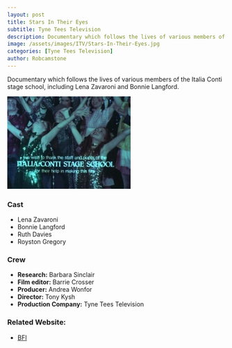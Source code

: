 ```yaml
---
layout: post
title: Stars In Their Eyes
subtitle: Tyne Tees Television
description: Documentary which follows the lives of various members of the Italia Conti stage school, including Lena Zavaroni and Bonnie Langford.
image: /assets/images/ITV/Stars-In-Their-Eyes.jpg
categories: [Tyne Tees Television]
author: Robcamstone
---
```


Documentary which follows the lives of various members of the Italia Conti stage school, including Lena Zavaroni and Bonnie Langford.

![](/assets/images/ITV/Stars-In-Their-Eyes.jpg)

### Cast
* Lena Zavaroni
* Bonnie Langford
* Ruth Davies
* Royston Gregory


### Crew
* **Research:** Barbara Sinclair
* **Film editor:** Barrie Crosser
* **Producer:** Andrea Wonfor
* **Director:** Tony Kysh
* **Production Company:** Tyne Tees Television

### Related Website:
* [BFI](http://www.bfi.org.uk/films-tv-people/4ce2b771f367a)

